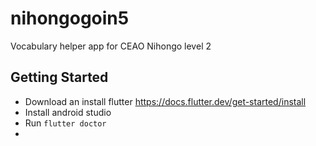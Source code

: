 # nihongogoin5

Vocabulary helper app for CEAO Nihongo level 2

## Getting Started

* Download an install flutter https://docs.flutter.dev/get-started/install
* Install android studio
* Run `flutter doctor`
* 